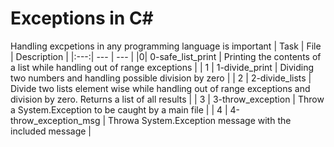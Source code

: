 # Exceptions in C#
Handling excpetions in any programming language is important
| Task | File | Description |
|:---:| --- | --- |
|0| 0-safe_list_print | Printing the contents of a list while handling out of range exceptions |
| 1 | 1-divide_print |  Dividing two numbers and handling possible division by zero |
| 2 | 2-divide_lists | Divide two lists element wise while handling out of range exceptions and division by zero. Returns a list of all results |
| 3 | 3-throw_exception | Throw a System.Exception to be caught by a main file |
| 4 | 4-throw_exception_msg | Throwa System.Exception message with the included message |